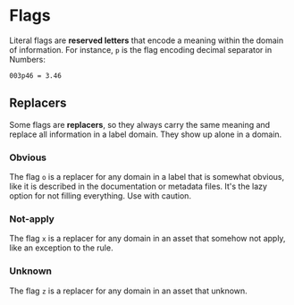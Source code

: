 # Flags

Literal flags are **reserved letters** that encode a meaning within the domain of information. For instance, `p` is the flag encoding decimal separator in Numbers:
```
003p46 = 3.46
```

## Replacers

Some flags are **replacers**, so they always carry the same meaning and replace all information in a label domain. They show up alone in a domain.

### Obvious

The flag `o` is a replacer for any domain in a label that is somewhat obvious, like it is described in the documentation or metadata files. It's the lazy option for not filling everything. Use with caution.

### Not-apply

The flag `x` is a replacer for any domain in an asset that somehow not apply, like an exception to the rule.

### Unknown

The flag `z` is a replacer for any domain in an asset that unknown.



